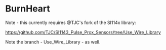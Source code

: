 BurnHeart
=========

Note - this currently requires @TJC's fork of the SI114x library:

https://github.com/TJC/SI1143_Pulse_Prox_Sensors/tree/Use_Wire_Library

Note the branch - Use_Wire_Library - as well.

